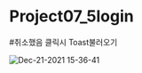 # Project07_5login

#취소했음 클릭시 Toast불러오기

![Dec-21-2021 15-36-41](https://user-images.githubusercontent.com/88240177/146883255-85d48920-6ebf-488f-bbe7-14e2a9e7e1c8.gif)
